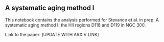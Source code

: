 A systematic aging method I
---

This notebook contains the analysis performed for Stevance et al. in prep: 
A systematic aging method I: the HII regions D118 and D119 in NGC 300.

Link to the paper: [UPDATE WITH ARXIV LINK]

